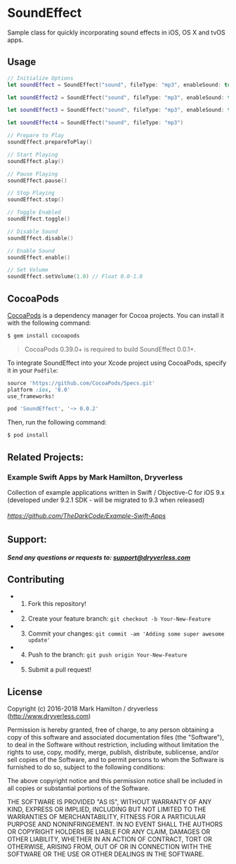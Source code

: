 # SoundEffect
Sample class for quickly incorporating sound effects in iOS, OS X and tvOS apps.

## Usage

```swift
// Initialize Options
let soundEffect = SoundEffect("sound", fileType: "mp3", enableSound: true, enableLooping: true, defaultVolume: 0.5)

let soundEffect2 = SoundEffect("sound", fileType: "mp3", enableSound: true, enableLooping: true, loopTotal: 20, defaultVolume: 1.0)

let soundEffect3 = SoundEffect("sound", fileType: "mp3", enableSound: true, enableLooping: false)

let soundEffect4 = SoundEffect("sound", fileType: "mp3")

// Prepare to Play
soundEffect.prepareToPlay()

// Start Playing
soundEffect.play()

// Pause Playing
soundEffect.pause()

// Stop Playing
soundEffect.stop()

// Toggle Enabled
soundEffect.toggle()

// Disable Sound
soundEffect.disable()

// Enable Sound
soundEffect.enable()

// Set Volume
soundEffect.setVolume(1.0) // Float 0.0-1.0

```

## CocoaPods

[CocoaPods](http://cocoapods.org) is a dependency manager for Cocoa projects. You can install it with the following command:

```bash
$ gem install cocoapods
```

> CocoaPods 0.39.0+ is required to build SoundEffect 0.0.1+.

To integrate SoundEffect into your Xcode project using CocoaPods, specify it in your `Podfile`:

```ruby
source 'https://github.com/CocoaPods/Specs.git'
platform :ios, '8.0'
use_frameworks!

pod 'SoundEffect', '~> 0.0.2'
```

Then, run the following command:

```bash
$ pod install
```

## Related Projects:

### Example Swift Apps by Mark Hamilton, Dryverless
Collection of example applications written in Swift / Objective-C for iOS 9.x (developed under 9.2.1 SDK - will be migrated to 9.3 when released)
###### https://github.com/TheDarkCode/Example-Swift-Apps

## Support:

##### Send any questions or requests to: support@dryverless.com

## Contributing

  - 1) Fork this repository!
  - 2) Create your feature branch: ```git checkout -b Your-New-Feature```
  - 3) Commit your changes: ```git commit -am 'Adding some super awesome update'```
  - 4) Push to the branch: ```git push origin Your-New-Feature```
  - 5) Submit a pull request!

## License
Copyright (c) 2016-2018 Mark Hamilton / dryverless (http://www.dryverless.com)

Permission is hereby granted, free of charge, to any person obtaining a copy
of this software and associated documentation files (the "Software"), to deal
in the Software without restriction, including without limitation the rights
to use, copy, modify, merge, publish, distribute, sublicense, and/or sell
copies of the Software, and to permit persons to whom the Software is
furnished to do so, subject to the following conditions:

The above copyright notice and this permission notice shall be included in all
copies or substantial portions of the Software.

THE SOFTWARE IS PROVIDED "AS IS", WITHOUT WARRANTY OF ANY KIND, EXPRESS OR
IMPLIED, INCLUDING BUT NOT LIMITED TO THE WARRANTIES OF MERCHANTABILITY,
FITNESS FOR A PARTICULAR PURPOSE AND NONINFRINGEMENT. IN NO EVENT SHALL THE
AUTHORS OR COPYRIGHT HOLDERS BE LIABLE FOR ANY CLAIM, DAMAGES OR OTHER
LIABILITY, WHETHER IN AN ACTION OF CONTRACT, TORT OR OTHERWISE, ARISING FROM,
OUT OF OR IN CONNECTION WITH THE SOFTWARE OR THE USE OR OTHER DEALINGS IN THE
SOFTWARE.
